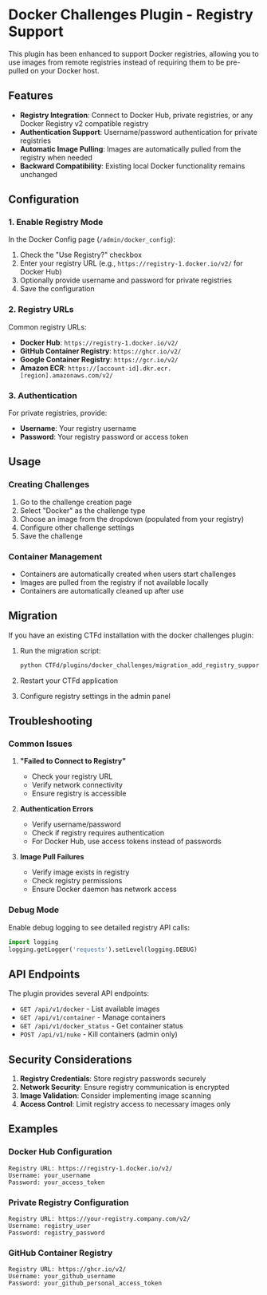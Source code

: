 # Docker Challenges Plugin - Registry Support

This plugin has been enhanced to support Docker registries, allowing you to use images from remote registries instead of requiring them to be pre-pulled on your Docker host.

## Features

- **Registry Integration**: Connect to Docker Hub, private registries, or any Docker Registry v2 compatible registry
- **Authentication Support**: Username/password authentication for private registries
- **Automatic Image Pulling**: Images are automatically pulled from the registry when needed
- **Backward Compatibility**: Existing local Docker functionality remains unchanged

## Configuration

### 1. Enable Registry Mode

In the Docker Config page (`/admin/docker_config`):

1. Check the "Use Registry?" checkbox
2. Enter your registry URL (e.g., `https://registry-1.docker.io/v2/` for Docker Hub)
3. Optionally provide username and password for private registries
4. Save the configuration

### 2. Registry URLs

Common registry URLs:
- **Docker Hub**: `https://registry-1.docker.io/v2/`
- **GitHub Container Registry**: `https://ghcr.io/v2/`
- **Google Container Registry**: `https://gcr.io/v2/`
- **Amazon ECR**: `https://[account-id].dkr.ecr.[region].amazonaws.com/v2/`

### 3. Authentication

For private registries, provide:
- **Username**: Your registry username
- **Password**: Your registry password or access token

## Usage

### Creating Challenges

1. Go to the challenge creation page
2. Select "Docker" as the challenge type
3. Choose an image from the dropdown (populated from your registry)
4. Configure other challenge settings
5. Save the challenge

### Container Management

- Containers are automatically created when users start challenges
- Images are pulled from the registry if not available locally
- Containers are automatically cleaned up after use

## Migration

If you have an existing CTFd installation with the docker challenges plugin:

1. Run the migration script:
   ```bash
   python CTFd/plugins/docker_challenges/migration_add_registry_support.py
   ```

2. Restart your CTFd application

3. Configure registry settings in the admin panel

## Troubleshooting

### Common Issues

1. **"Failed to Connect to Registry"**
   - Check your registry URL
   - Verify network connectivity
   - Ensure registry is accessible

2. **Authentication Errors**
   - Verify username/password
   - Check if registry requires authentication
   - For Docker Hub, use access tokens instead of passwords

3. **Image Pull Failures**
   - Verify image exists in registry
   - Check registry permissions
   - Ensure Docker daemon has network access

### Debug Mode

Enable debug logging to see detailed registry API calls:

```python
import logging
logging.getLogger('requests').setLevel(logging.DEBUG)
```

## API Endpoints

The plugin provides several API endpoints:

- `GET /api/v1/docker` - List available images
- `GET /api/v1/container` - Manage containers
- `GET /api/v1/docker_status` - Get container status
- `POST /api/v1/nuke` - Kill containers (admin only)

## Security Considerations

1. **Registry Credentials**: Store registry passwords securely
2. **Network Security**: Ensure registry communication is encrypted
3. **Image Validation**: Consider implementing image scanning
4. **Access Control**: Limit registry access to necessary images only

## Examples

### Docker Hub Configuration
```
Registry URL: https://registry-1.docker.io/v2/
Username: your_username
Password: your_access_token
```

### Private Registry Configuration
```
Registry URL: https://your-registry.company.com/v2/
Username: registry_user
Password: registry_password
```

### GitHub Container Registry
```
Registry URL: https://ghcr.io/v2/
Username: your_github_username
Password: your_github_personal_access_token
``` 